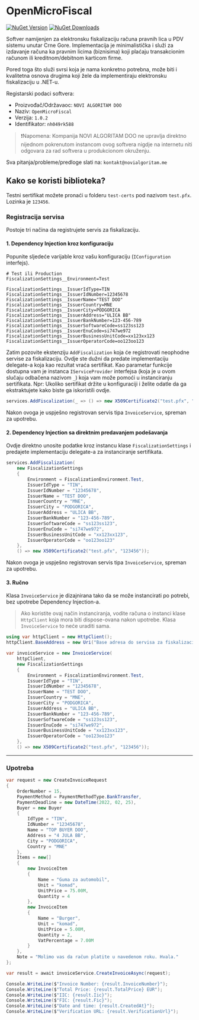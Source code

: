 # OpenMicroFiscal

<a href="https://www.nuget.org/packages/OpenMicroFiscal"><img alt="NuGet Version" src="https://img.shields.io/nuget/v/OpenMicroFiscal"></a>
<a href="https://www.nuget.org/packages/OpenMicroFiscal"><img alt="NuGet Downloads" src="https://img.shields.io/nuget/dt/OpenMicroFiscal"></a>

Softver namijenjen za elektronsku fiskalizaciju računa pravnih lica u PDV sistemu unutar Crne Gore.
Implementacija je minimalistička i služi za izdavanje računa ka pravnim licima (biznisima) koji plaćaju transakcionim
računom ili kreditnom/debitnom karticom firme.

Pored toga što služi svrsi koja je nama konkretno potrebna, može biti i kvalitetna osnova drugima koji žele da
implementiraju elektronsku fiskalizaciju u .NET-u.

Registarski podaci softvera:

- Proizvođač/Održavaoc: `NOVI ALGORITAM DOO`
- Naziv: `OpenMicroFiscal`
- Verzija: `1.0.2`
- Identifikator: `nh049rk588`

> ❗Napomena: Kompanija NOVI ALGORITAM DOO ne upravlja direktno nijednom pokrenutom instancom ovog softvera nigdje na
> internetu
> niti odgovara za rad softvera u produkcionom okruženju.

Sva pitanja/probleme/predloge slati na: `kontakt@novialgoritam.me`

## Kako se koristi biblioteka?

Testni sertifikat možete pronaći u folderu `test-certs` pod nazivom `test.pfx`. Lozinka je `123456`.

### Registracija servisa

Postoje tri načina da registrujete servis za fiskalizaciju.

#### 1. Dependency Injection kroz konfiguraciju

Popunite sljedeće varijable kroz vašu konfiguraciju (`IConfiguration` interfejs).

````env
# Test ili Production
FiscalizationSettings__Environment=Test

FiscalizationSettings__IssuerIdType=TIN
FiscalizationSettings__IssuerIdNumber=12345678
FiscalizationSettings__IssuerName="TEST DOO"
FiscalizationSettings__IssuerCountry=MNE
FiscalizationSettings__IssuerCity=PODGORICA
FiscalizationSettings__IssuerAddress="ULICA BB"
FiscalizationSettings__IssuerBankNumber=123-456-789
FiscalizationSettings__IssuerSoftwareCode=ss123ss123
FiscalizationSettings__IssuerEnuCode=si747we972
FiscalizationSettings__IssuerBusinessUnitCode=xx123xx123
FiscalizationSettings__IssuerOperatorCode=oo123oo123
````

Zatim pozovite ekstenziju `AddFiscalization` koja će registrovati neophodne servise za fiskalizaciju. Ovdje ste dužni da
predate implementaciju delegate-a koja kao rezultat vraća sertifikat. Kao parametar funkcije dostupna vam je
instanca `IServiceProvider` interfejsa (koja je u ovom slučaju odbačena nazivom `_`) koja vam može pomoći u
instanciranju sertifikata. Npr: Ukoliko sertifikat držite u konfiguraciji i želite odatle da ga ekstraktujete kako biste
ga iskoristili ovdje.

````csharp
services.AddFiscalization(_ => () => new X509Certificate2("test.pfx", "123456"));
````

Nakon ovoga je uspješno registrovan servis tipa `InvoiceService`, spreman za upotrebu.

#### 2. Dependency Injection sa direktnim predavanjem podešavanja

Ovdje direktno unosite podatke kroz instancu klase `FiscalizationSettings` i predajete implementaciju delegate-a za
instanciranje sertifikata.

````csharp
services.AddFiscalization(
    new FiscalizationSettings
    {
        Environment = FiscalizationEnvironment.Test,
        IssuerIdType = "TIN",
        IssuerIdNumber = "12345678",
        IssuerName = "TEST DOO",
        IssuerCountry = "MNE",
        IssuerCity = "PODGORICA",
        IssuerAddress = "ULICA BB",
        IssuerBankNumber = "123-456-789",
        IssuerSoftwareCode = "ss123ss123",
        IssuerEnuCode = "si747we972",
        IssuerBusinessUnitCode = "xx123xx123",
        IssuerOperatorCode = "oo123oo123"
    }, 
    () => new X509Certificate2("test.pfx", "123456"));
````

Nakon ovoga je uspješno registrovan servis tipa `InvoiceService`, spreman za upotrebu.

#### 3. Ručno

Klasa `InvoiceService` je dizajnirana tako da se može instancirati po potrebi, bez upotrebe Dependency Injection-a.

> Ako koristite ovaj način instanciranja, vodite računa o instanci klase `HttpClient` koja mora biti dispose-ovana nakon
> upotrebe. Klasa `InvoiceService` to neće uraditi sama.

````csharp
using var httpClient = new HttpClient();
httpClient.BaseAddress = new Uri("Base adresa do servisa za fiskalizaciju");

var invoiceService = new InvoiceService(
    httpClient,
    new FiscalizationSettings
    {
        Environment = FiscalizationEnvironment.Test,
        IssuerIdType = "TIN",
        IssuerIdNumber = "12345678",
        IssuerName = "TEST DOO",
        IssuerCountry = "MNE",
        IssuerCity = "PODGORICA",
        IssuerAddress = "ULICA BB",
        IssuerBankNumber = "123-456-789",
        IssuerSoftwareCode = "ss123ss123",
        IssuerEnuCode = "si747we972",
        IssuerBusinessUnitCode = "xx123xx123",
        IssuerOperatorCode = "oo123oo123"
    },
    () => new X509Certificate2("test.pfx", "123456"));
````

----

### Upotreba

````csharp
var request = new CreateInvoiceRequest
{
    OrderNumber = 15,
    PaymentMethod = PaymentMethodType.BankTransfer,
    PaymentDeadline = new DateTime(2022, 02, 25),
    Buyer = new Buyer
    {
        IdType = "TIN",
        IdNumber = "12345678",
        Name = "TOP BUYER DOO",
        Address = "4 JULA BB",
        City = "PODGORICA",
        Country = "MNE"
    },
    Items = new[]
    {
        new InvoiceItem
        {
            Name = "Guma za automobil",
            Unit = "komad",
            UnitPrice = 75.00M,
            Quantity = 4
        },
        new InvoiceItem
        {
            Name = "Burger",
            Unit = "komad",
            UnitPrice = 5.00M,
            Quantity = 2,
            VatPercentage = 7.00M
        }
    },
    Note = "Molimo vas da račun platite u navedenom roku. Hvala."
};

var result = await invoiceService.CreateInvoiceAsync(request);

Console.WriteLine($"Invoice Number: {result.InvoiceNumber}");
Console.WriteLine($"Total Price: {result.TotalPrice} EUR");
Console.WriteLine($"IIC: {result.Iic}");
Console.WriteLine($"FIC: {result.Fic}");
Console.WriteLine($"Date and time: {result.CreatedAt}");
Console.WriteLine($"Verification URL: {result.VerificationUrl}");
````